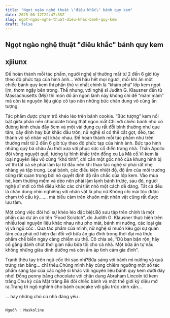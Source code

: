 ```yaml
---
title: "Ngọt ngào nghệ thuật \"điêu khắc\" bánh quy kem"
date: 2025-06-12T22:47:55Z
slug: ngot-ngao-nghe-thuat-dieu-khac-banh-quy-kem
draft: false
---
```


## Ngọt ngào nghệ thuật "điêu khắc" bánh quy kem

## xjiiunx

Để hoàn thành mỗi tác phẩm, người nghệ sĩ thường mất từ 2 đến 6 giờ tùy theo độ phức tạp của hình ảnh...
Với hầu hết mọi người, mỗi khi ăn một chiếc bánh quy kem thì phần thú vị nhất chính là “khám phá” lớp kem ngọt lịm, thơm ngậy bên trong. Thế nhưng, với nghệ sĩ Judith G. Klausner đến từ Massachusetts (Mỹ) thì món đồ ăn ngon lành này không chỉ để “măm măm” mà còn là nguyên liệu giúp cô tạo nên những bức chân dung vô cùng ấn tượng.

Tác phẩm được chạm trổ khéo léo trên bánh cookie.
“Bức tượng” kem nổi bật giữa phần nền chocolate trông thật ngon mắt.Chỉ với chiếc bánh nhỏ có đường kính chưa đầy 5cm và một vài dụng cụ rất đỗi bình thường như que tăm, cây đinh hay bút khắc đầu tròn, nữ nghệ sĩ có thể cắt gọt, đẽo, tạc thành vô số nhân vật khác nhau. Để hoàn thành mỗi tác phẩm như trên thường mất từ 2 đến 6 giờ tùy theo độ phức tạp của hình ảnh.
Bức tạo hình những quý bà châu Âu thời xưa với phục sức cổ điển trang nhã.
Thần Apollo đội vòng nguyệt quế, tương tự hình khắc trên đồng xu La Mã cổ.Vì kem là loại nguyên liệu vô cùng “khó tính”, chỉ cần một góc nhỏ của khung hình bị vỡ thì tất cả sẽ phải làm lại từ đầu nên khi thao tác nghệ sĩ phải rất nhẹ nhàng và tập trung. Loại bánh, các điều kiện nhiệt độ, độ ẩm của môi trường cũng rất quan trọng bởi nó quyết định độ rắn chắc của lớp kem. Vào mùa hè, kem thường mềm và dẻo nên phải làm lạnh bánh trước, sau đó, người nghệ sĩ mới có thể điêu khắc các chi tiết nhỏ một cách dễ dàng.
Tất cả đều là chân dung nhìn nghiêng với nhân vật là phụ nữ.Không chỉ mái tóc được chạm trổ cầu kỳ....… mà biểu cảm trên khuôn mặt nhân vật cũng rất được lưu tâm.

Một công việc đòi hỏi sự khéo léo đặc biệt.Bộ sưu tập trên chính là một phần của dự án có tên “Food Scratch”, do Judith G. Klausner thực hiện trên nhiều loại nguyên liệu khác nhau như pho mát, bánh mì nướng, các loại gia vị và ngũ cốc . Qua tác phẩm của mình, nữ nghệ sĩ muốn kêu gọi sự quan tâm của phái nữ hiện đại đối với bữa ăn gia đình trong thời đại mà thực phẩm chế biến ngày càng chiếm ưu thế. Cô chia sẻ, “Dù bạn bận rộn, hãy cố gắng dành chút thời gian nấu bữa tối cho cả nhà. Một bữa ăn tự nấu không những giàu dinh dưỡng mà còn ấm áp tình cảm gia đình”.


Tranh thêu tay trên ngũ cốc thì sao nhỉ?Bữa sáng với bánh mì nướng và quả trứng rán bằng... chỉ thêu.Chúng mình hãy cùng chiêm ngưỡng một số tác phẩm sáng tạo của các nghệ sĩ khác với nguyên liệu bánh quy kem dưới đây nhé!
Đồng penny bằng chocolate với chân dung Abraham Lincoln từ kem trắng.Chu kỳ của Mặt trăng.Bẻ đôi chiếc bánh và một thế giới kỳ diệu mở ra.Trang trí ngộ nghĩnh cho bánh cupcake với gấu trúc xinh xắn...


 ... hay những chú cú nhỏ đáng yêu
.

                                                                                                                                Nguồn : Maskoline